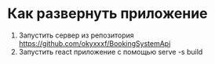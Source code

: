 # Как развернуть приложение 
1. Запустить сервер из репозитория https://github.com/okyxxxf/BookingSystemApi
2. Запустить react приложение с помощью serve -s build